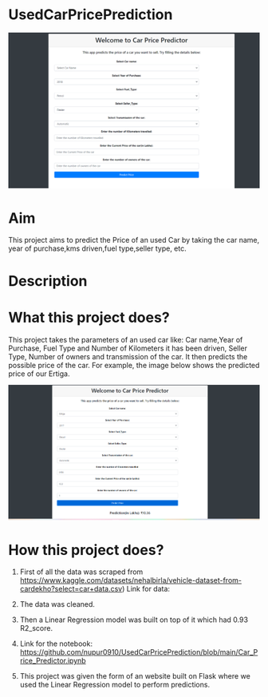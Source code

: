 # UsedCarPricePrediction

![](demo.png)

# Aim
This project aims to predict the Price of an used Car by taking the car name, year of purchase,kms driven,fuel type,seller type, etc.

# Description
# What this project does?
This project takes the parameters of an used car like: Car name,Year of Purchase, Fuel Type and Number of Kilometers it has been driven, Seller Type, Number of owners and transmission of the car.
It then predicts the possible price of the car. For example, the image below shows the predicted price of our Ertiga.

![](predict.png)

# How this project does?
1. First of all the data was scraped from https://www.kaggle.com/datasets/nehalbirla/vehicle-dataset-from-cardekho?select=car+data.csv)
   Link for data: 

2. The data was cleaned.

3. Then a Linear Regression model was built on top of it which had 0.93 R2_score.

4. Link for the notebook: https://github.com/nupur0910/UsedCarPricePrediction/blob/main/Car_Price_Predictor.ipynb

5. This project was given the form of an website built on Flask where we used the Linear Regression model to perform predictions.

